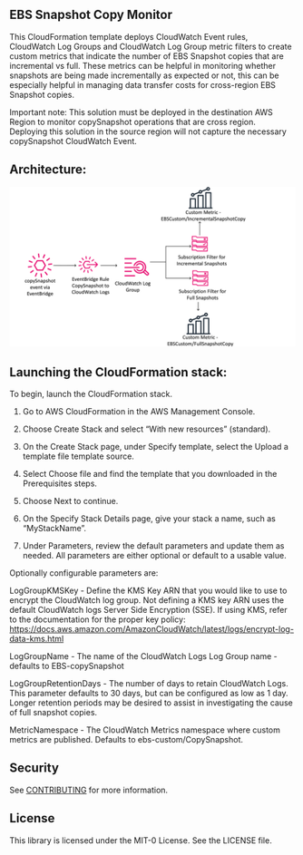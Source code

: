 ## EBS Snapshot Copy Monitor

This CloudFormation template deploys CloudWatch Event rules, CloudWatch Log Groups and CloudWatch Log Group metric filters to create custom metrics that indicate the number of EBS Snapshot copies that are incremental vs full. These metrics can be helpful in monitoring whether snapshots are being made incrementally as expected or not, this can be especially helpful in managing data transfer costs for cross-region EBS Snapshot copies.

Important note: This solution must be deployed in the destination AWS Region to monitor copySnapshot operations that are cross region. Deploying this solution in the source region will not capture the necessary copySnapshot CloudWatch Event.

## Architecture:

![](arch-diagram.png)

## Launching the CloudFormation stack:

To begin, launch the CloudFormation stack.  

1.  Go to AWS CloudFormation in the AWS Management Console.  
  
2.  Choose Create Stack and select “With new resources” (standard).  

3.   On the Create Stack page, under Specify template, select the Upload a template file template source.  

4.  Select Choose file and find the template that you downloaded in the Prerequisites steps.  

5.  Choose Next to continue.  

6.  On the Specify Stack Details page, give your stack a name, such as “MyStackName”.  

7.  Under Parameters, review the default parameters and update them as needed. All parameters are either optional or default to a usable value.

Optionally configurable parameters are:

LogGroupKMSKey - Define the KMS Key ARN that you would like to use to encrypt the CloudWatch log group. Not defining a KMS key ARN uses the default CloudWatch logs Server Side Encryption (SSE). If using KMS, refer to the documentation for the proper key policy: https://docs.aws.amazon.com/AmazonCloudWatch/latest/logs/encrypt-log-data-kms.html

LogGroupName - The name of the CloudWatch Logs Log Group name - defaults to EBS-copySnapshot

LogGroupRetentionDays - The number of days to retain CloudWatch Logs. This parameter defaults to 30 days, but can be configured as low as 1 day. Longer retention periods may be desired to assist in investigating the cause of full snapshot copies.

MetricNamespace - The CloudWatch Metrics namespace where custom metrics are published. Defaults to ebs-custom/CopySnapshot.

## Security

See [CONTRIBUTING](CONTRIBUTING.md#security-issue-notifications) for more information.

## License

This library is licensed under the MIT-0 License. See the LICENSE file.

